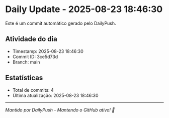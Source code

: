 # Daily Update - 2025-08-23 18:46:30

Este é um commit automático gerado pelo DailyPush.

## Atividade do dia
- Timestamp: 2025-08-23 18:46:30
- Commit ID: 3ce5d73d
- Branch: main

## Estatísticas
- Total de commits: 4
- Última atualização: 2025-08-23 18:46:30

---
*Mantido por DailyPush - Mantendo o GitHub ativo! 🚀*
